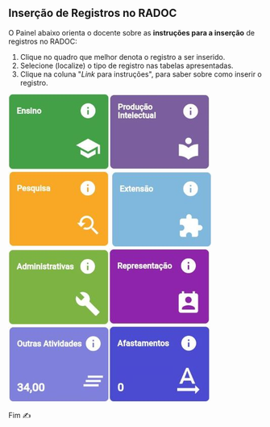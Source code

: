 ## Inserção de Registros no RADOC

O Painel abaixo orienta o docente sobre as **instruções para a inserção** de registros no RADOC:
1. Clique no quadro que melhor denota o registro a ser inserido.
1. Selecione (localize) o tipo de registro nas tabelas apresentadas.
1. Clique na coluna "_Link_ para instruções", para saber sobre como inserir o registro.

[![](../media/painel-ensino.jpg)](./painel-radoc-ensino.md/)[![](../media/painel-producao-intelectual.jpg)](./painel-radoc-producao.md/)[![](../media/painel-pesquisa.jpg)](./painel-radoc-pesquisa.md/)
[![](../media/painel-extensao.jpg)](./painel-radoc-extensao.md/)[![](../media/painel-administracao.jpg)](./painel-radoc-administracao.md/)[![](../media/painel-representacao.jpg)](./painel-radoc-representacao.md/)
[![](../media/painel-outras-atividades.jpg)](./lattes.md/)[![](../media/painel-afastamento.jpg)](./lattes.md/)

Fim &#9997;
